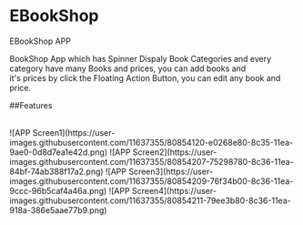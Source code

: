 # EBookShop
EBookShop APP

BookShop App which has Spinner Dispaly Book Categories and every category have many Books and prices, you can add books and <br/>
it's prices by click the Floating Action Button, you can edit any book and price.

##Features




<br/>
![APP Screen1](https://user-images.githubusercontent.com/11637355/80854120-e0268e80-8c35-11ea-9ae0-0d8d7ea1e42d.png)
![APP Screen2](https://user-images.githubusercontent.com/11637355/80854207-75298780-8c36-11ea-84bf-74ab388f17a2.png)
![APP Screen3](https://user-images.githubusercontent.com/11637355/80854209-76f34b00-8c36-11ea-9ccc-96b5caf4a46a.png)
![APP Screen4](https://user-images.githubusercontent.com/11637355/80854211-79ee3b80-8c36-11ea-918a-386e5aae77b9.png)

